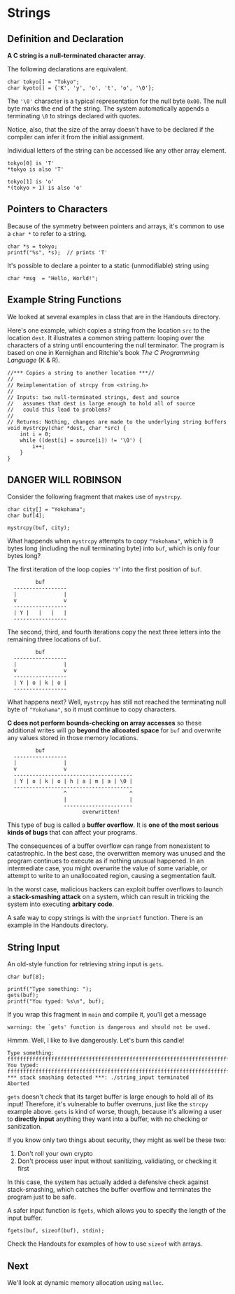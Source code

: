 # Strings


## Definition and Declaration

**A C string is a null-terminated character array**.

The following declarations are equivalent.

```
char tokyo[] = "Tokyo";
char kyoto[] = {'K', 'y', 'o', 't', 'o', '\0'};
```

The `'\0'` character is a typical representation for the null byte `0x00`. The null byte marks the end of the string. The system automatically appends a terminating `\0` to strings declared with quotes.

Notice, also, that the size of the array doesn't have to be declared if the compiler can infer it from the initial assignment.

Individual letters of the string can be accessed like any other array element.

```
tokyo[0] is 'T'
*tokyo is also 'T'

tokyo[1] is 'o'
*(tokyo + 1) is also 'o'
```

## Pointers to Characters

Because of the symmetry between pointers and arrays, it's common to use a `char *` to refer to a string.

```
char *s = tokyo;
printf("%s", *s);  // prints 'T'
```

It's possible to declare a pointer to a static (unmodifiable) string using

```
char *msg  = "Hello, World!";
```

## Example String Functions

We looked at several examples in class that are in the Handouts directory.

Here's one example, which copies a string from the location `src` to the location `dest`. It illustrates a common string pattern: looping over the characters of a string until encountering the null terminator. The program is based on one in Kernighan and Ritchie's book *The C Programming Language* (K & R).

```
//*** Copies a string to another location ***//
//
// Reimplementation of strcpy from <string.h>
//
// Inputs: two null-terminated strings, dest and source
//   assumes that dest is large enough to hold all of source
//   could this lead to problems?
//
// Returns: Nothing, changes are made to the underlying string buffers
void mystrcpy(char *dest, char *src) {
    int i = 0;
    while ((dest[i] = source[i]) != '\0') {
        i++;
    }
}
```

## DANGER WILL ROBINSON

Consider the following fragment that makes use of `mystrcpy`.

```
char city[] = "Yokohama";
char buf[4];

mystrcpy(buf, city);
```

What happends when `mystrcpy` attempts to copy `"Yokohama"`, which is 9 bytes long (including the null terminating byte) into `buf`, which is only four bytes long?

The first iteration of the loop copies `'Y`' into the first position of `buf`.

```
         buf
  -----------------
  |               |
  v               v
  -----------------
  | Y |   |   |   |
  -----------------
```

The second, third, and fourth iterations copy the next three letters into the remaining three locations of `buf`.

```
         buf
  -----------------
  |               |
  v               v
  -----------------
  | Y | o | k | o |
  -----------------
```

What happens next? Well, `mystrcpy` has still not reached the terminating null byte of `"Yokohama"`, so it must continue to copy characters.

**C does not perform bounds-checking on array accesses** so these additional writes will go **beyond the allcoated space** for `buf` and overwrite any values stored in those memory locations.

```
         buf
  -----------------
  |               |
  v               v
  --------------------------------------
  | Y | o | k | o | h | a | m | a | \0 |
  --------------------------------------
                  ^                    ^
                  |                    |
                  ----------------------
                        overwritten!
```

This type of bug is called a **buffer overflow**. It is **one of the most serious kinds of bugs** that can affect your programs.

The consequences of a buffer overflow can range from nonexistent to catastrophic. In the best case, the overwritten memory was unused and the program continues to execute as if nothing unusual happened. In an intermediate case, you might overwrite the value of some variable, or attempt to write to an unallocoated region, causing a segmentation fault.

In the worst case, malicious hackers can exploit buffer overflows to launch a **stack-smashing attack** on a system, which can result in tricking the system into executing **arbitary code**.

A safe way to copy strings is with the `snprintf` function. There is an example in the Handouts directory.

## String Input

An old-style function for retrieving string input is `gets`.

```
char buf[8];

printf("Type something: ");
gets(buf);
printf("You typed: %s\n", buf);
```

If you wrap this fragment in `main` and compile it, you'll get a message 

```
warning: the `gets' function is dangerous and should not be used.
```

Hmmm. Well, I like to live dangerously. Let's burn this candle!

```
Type something: ffffffffffffffffffffffffffffffffffffffffffffffffffffffffffffffffffffffffffffffffffffffffffff
You typed: ffffffffffffffffffffffffffffffffffffffffffffffffffffffffffffffffffffffffffffffffffffffffffff
*** stack smashing detected ***: ./string_input terminated
Aborted
```

`gets` doesn't check that its target buffer is large enough to hold all of its input! Therefore, it's vulnerable to buffer overruns, just like the `strcpy` example above. `gets` is kind of worse, though, because it's allowing a user to **directly input** anything they want into a buffer, with no checking or sanitization.

If you know only two things about security, they might as well be these two:

  1. Don't roll your own crypto
  2. Don't process user input without sanitizing, validiating, or checking it first
  
In this case, the system has actually added a defensive check against stack-smashing, which catches the buffer overflow and terminates the program just to be safe.

A safer input function is `fgets`, which allows you to specify the length of the input buffer.

```
fgets(buf, sizeof(buf), stdin);
```

Check the Handouts for examples of how to use `sizeof` with arrays.

## Next

We'll look at dynamic memory allocation using `malloc`. 
